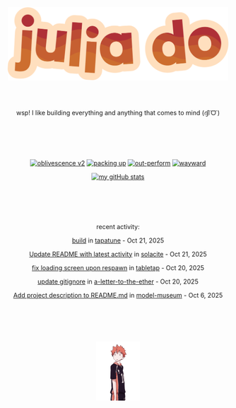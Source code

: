 <div align="center">
<img src="images/redYellowName_lightBeige.png" width="500">

<br></br>

<p>wsp! I like building everything and anything that comes to mind (ദ്ദി˙ᗜ˙)</p>

<br></br><br></br>

<!-- repo cards!! -->
[![oblivescence v2](https://github-readme-stats.vercel.app/api/pin/?username=solacite&repo=oblivescence-v2&theme=slateorange&hide_border=true&description_lines_count=2)](https://github.com/anuraghazra/github-readme-stats)
[![packing up](https://github-readme-stats.vercel.app/api/pin/?username=solacite&repo=packing-up&theme=slateorange&hide_border=true&description_lines_count=2)](https://github.com/anuraghazra/github-readme-stats)
[![out-perform](https://github-readme-stats.vercel.app/api/pin/?username=solacite&repo=out-perform&theme=slateorange&hide_border=true&description_lines_count=2)](https://github.com/anuraghazra/github-readme-stats)
[![wayward](https://github-readme-stats.vercel.app/api/pin/?username=solacite&repo=wayward&theme=slateorange&hide_border=true&description_lines_count=2)](https://github.com/anuraghazra/github-readme-stats)

[![my gitHub stats](https://github-readme-stats.vercel.app/api?username=solacite&theme=slateorange&hide_border=true&bg_color=00000000&hide=prs)](https://github.com/anuraghazra/github-readme-stats)

<br></br><br></br>

<!-- RECENT_ACTIVITY_START -->
recent activity:

[build](https://github.com/solacite/tapatune/commit/8bd5138b038f30eef2bb02d2cba59a6a0cad222c) in [tapatune](https://github.com/solacite/tapatune) - Oct 21, 2025

[Update README with latest activity](https://github.com/solacite/solacite/commit/220470580be213f488fb8259347790e536e2bb39) in [solacite](https://github.com/solacite/solacite) - Oct 21, 2025

[fix loading screen upon respawn](https://github.com/solacite/tabletap/commit/39f8291ca0477a0083f016100d82b429034a54da) in [tabletap](https://github.com/solacite/tabletap) - Oct 20, 2025

[update gitignore](https://github.com/solacite/a-letter-to-the-ether/commit/c999a6b0ad8c6dc6f3466ae814ab47b0e6f723c5) in [a-letter-to-the-ether](https://github.com/solacite/a-letter-to-the-ether) - Oct 20, 2025

[Add project description to README.md](https://github.com/solacite/model-museum/commit/4cc14427d39cdfcce2cccf2a1c468d88c9cd2fe0) in [model-museum](https://github.com/solacite/model-museum) - Oct 6, 2025


<!-- RECENT_ACTIVITY_END -->

</div>

<br></br><br></br>

<div align="center">
    <img src="images/hinata.gif" width="100">
</div>
